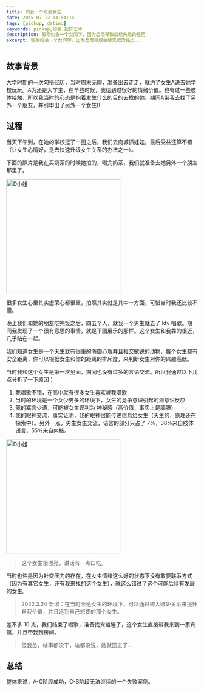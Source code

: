 ```yaml
---
title: 约会一个可爱女生
date: 2015-07-12 14:54:14
tags: [pickup, dating]
keywords: pickup,约会,把妹艺术
description: 假期约会一个女同学，因为怂而导致后续失败的经历
excerpt: 假期约会一个女同学，因为怂而导致后续失败的经历...
---
```


## 故事背景

大学时期的一次勾搭经历，当时周末无聊，准备出去走走，就约了女生A说去她学校玩玩。A为还是大学生，在早些时候，我给到过很好的情绪价值。也有过一些肢体接触，所以我当时的心态是抱着发生什么的目的去找的她。期间A带我去找了另外一个朋友，并引申出了另外一个女生B.

## 过程

当天下午到，在她的学校逛了一圈之后，我们去商城抓娃娃，最后受益还算不错（让女生心情好，是去快速升级女生关系的办法之一）。

下面的照片是我在买奶茶的时候她拍的，喝完奶茶，我们就准备去她另外一个朋友那里了。

<img src="http://jzx-h5.oss-cn-hangzhou.aliyuncs.com/static/blog/img/gallery/2015-07-01.jpeg" width="300" alt="D小姐" align=center />

很多女生心里其实虚荣心都很重，拍照其实就是其中一方面，可惜当时我还比较不懂。

晚上我们和她的朋友吃完饭之后，四五个人，就我一个男生就去了 ktv 唱歌。期间我发现了一个很有意思的事情，就是下图展示的那样。这个女生和我靠的很近，几乎贴在一起。

我们知道女生是一个天生就有很重的防御心理并且社交敏锐的动物，每个女生都有安全距离，你可以根据女生和你的距离的排斥度，来判断女生对你的兴趣高低。

当时我和这个女生是第一次见面，期间也没有过多的言语交流。所以我通过以下几点分析了一下原因：

1. 我唱歌不错，在高中就有很多女生喜欢听我唱歌
2. 当时的环境是一个女少男多的环境下，女生的竞争意识引起的潜意识反应
3. 我的寡言少语，可能被女生误判为 神秘感（高价值，事实上是腼腆）
4. 我的眼神交流，事实证明，我的眼神很能传递信息给女生（天生的，原理还在探索中）。另外一点，男生女生交流，语言的部分只占了 7%，38%来自肢体语言，55%来自内核。

<img src="http://jzx-h5.oss-cn-hangzhou.aliyuncs.com/static/blog/img/gallery/2015-05-01.jpeg" width="300" alt="D小姐" align=center />

> 这个女生很漂亮，讲话有一点口吃。

当时也许是因为社交压力的存在，在女生情绪这么好的状态下没有敢要联系方式（因为有其它女生，还有我来找的这个女生），就这么错过了这个可能后续有发展的女生。

> 2022.3.24 新增：在当时全是女生的环境下，可以通过植入嫉妒关系来提升自我价值，并且追到自己想要的那个女生。

差不多 10 点，我们结束了唱歌，准备找宾馆睡了，这个女生直接带我来到一家宾馆，并且带我到房间。

> 但我怂，啥事都没干，啥都没说，她就回去了...

## 总结

整体来说，A-C阶段成功，C-S阶段无法继续的一个失败案例。